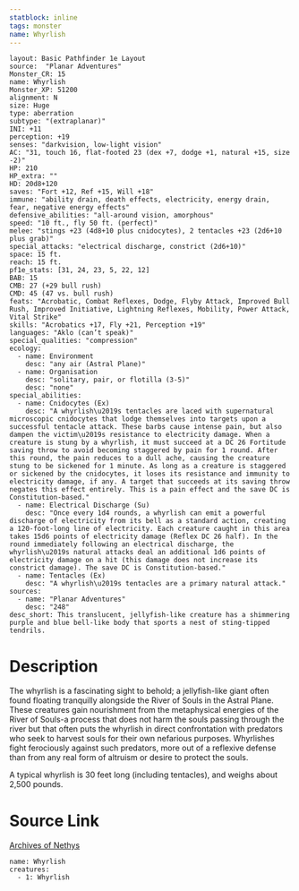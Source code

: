 ```yaml
---
statblock: inline
tags: monster
name: Whyrlish
---
```

```statblock
layout: Basic Pathfinder 1e Layout
source:  "Planar Adventures"
Monster_CR: 15
name: Whyrlish
Monster_XP: 51200
alignment: N
size: Huge
type: aberration
subtype: "(extraplanar)"
INI: +11
perception: +19
senses: "darkvision, low-light vision"
AC: "31, touch 16, flat-footed 23 (dex +7, dodge +1, natural +15, size -2)"
HP: 210
HP_extra: ""
HD: 20d8+120
saves: "Fort +12, Ref +15, Will +18"
immune: "ability drain, death effects, electricity, energy drain, fear, negative energy effects"
defensive_abilities: "all-around vision, amorphous"
speed: "10 ft., fly 50 ft. (perfect)"
melee: "stings +23 (4d8+10 plus cnidocytes), 2 tentacles +23 (2d6+10 plus grab)"
special_attacks: "electrical discharge, constrict (2d6+10)"
space: 15 ft.
reach: 15 ft.
pf1e_stats: [31, 24, 23, 5, 22, 12]
BAB: 15
CMB: 27 (+29 bull rush)
CMD: 45 (47 vs. bull rush)
feats: "Acrobatic, Combat Reflexes, Dodge, Flyby Attack, Improved Bull Rush, Improved Initiative, Lightning Reflexes, Mobility, Power Attack, Vital Strike"
skills: "Acrobatics +17, Fly +21, Perception +19"
languages: "Aklo (can’t speak)"
special_qualities: "compression"
ecology:
  - name: Environment
    desc: "any air (Astral Plane)"
  - name: Organisation
    desc: "solitary, pair, or flotilla (3-5)"
    desc: "none"
special_abilities:
  - name: Cnidocytes (Ex)
    desc: "A whyrlish\u2019s tentacles are laced with supernatural microscopic cnidocytes that lodge themselves into targets upon a successful tentacle attack. These barbs cause intense pain, but also dampen the victim\u2019s resistance to electricity damage. When a creature is stung by a whyrlish, it must succeed at a DC 26 Fortitude saving throw to avoid becoming staggered by pain for 1 round. After this round, the pain reduces to a dull ache, causing the creature stung to be sickened for 1 minute. As long as a creature is staggered or sickened by the cnidocytes, it loses its resistance and immunity to electricity damage, if any. A target that succeeds at its saving throw negates this effect entirely. This is a pain effect and the save DC is Constitution-based."
  - name: Electrical Discharge (Su)
    desc: "Once every 1d4 rounds, a whyrlish can emit a powerful discharge of electricity from its bell as a standard action, creating a 120-foot-long line of electricity. Each creature caught in this area takes 15d6 points of electricity damage (Reflex DC 26 half). In the round immediately following an electrical discharge, the whyrlish\u2019s natural attacks deal an additional 1d6 points of electricity damage on a hit (this damage does not increase its constrict damage). The save DC is Constitution-based."
  - name: Tentacles (Ex)
    desc: "A whyrlish\u2019s tentacles are a primary natural attack."
sources:
  - name: "Planar Adventures"
    desc: "248"
desc_short: This translucent, jellyfish-like creature has a shimmering purple and blue bell-like body that sports a nest of sting-tipped tendrils.
```
# Description
The whyrlish is a fascinating sight to behold; a jellyfish-like giant often found floating tranquilly alongside the River of Souls in the Astral Plane. These creatures gain nourishment from the metaphysical energies of the River of Souls-a process that does not harm the souls passing through the river but that often puts the whyrlish in direct confrontation with predators who seek to harvest souls for their own nefarious purposes. Whyrlishes fight ferociously against such predators, more out of a reflexive defense than from any real form of altruism or desire to protect the souls.

 A typical whyrlish is 30 feet long (including tentacles), and weighs about 2,500 pounds.
# Source Link
[Archives of Nethys](https://aonprd.com/MonsterDisplay.aspx?ItemName=Whyrlish)
```encounter-table
name: Whyrlish
creatures:
  - 1: Whyrlish
```
